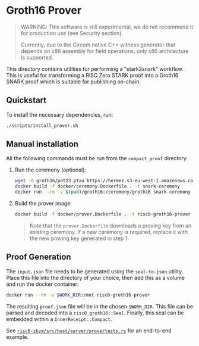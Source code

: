 # Groth16 Prover

> WARNING: This software is still experimental, we do not recommend it for
> production use (see Security section).
>
> Currently, due to the Circom native C++ witness generator that depends on x86 assembly for field operations, only x86 architecture is supported.

This directory contains utilities for performing a "stark2snark" workflow. This
is useful for transforming a RISC Zero STARK proof into a Groth16 SNARK proof
which is suitable for publishing on-chain.

## Quickstart

To install the necessary dependencies, run:

```bash
./scripts/install_prover.sh
```

## Manual installation

All the following commands must be run from the `compact_proof` directory.

1. Run the ceremony (optional):

   ```bash
   wget -O groth16/pot23.ptau https://hermez.s3-eu-west-1.amazonaws.com/powersOfTau28_hez_final_23.ptau
   docker build -f docker/ceremony.Dockerfile . -t snark-ceremony
   docker run --rm -v $(pwd)/groth16:/ceremony/groth16 snark-ceremony
   ```

2. Build the prover image:

   ```bash
   docker build -f docker/prover.Dockerfile . -t risc0-groth16-prover
   ```

   > Note that the `prover.Dockerfile` downloads a proving key from an existing ceremony.
   > If a new ceremony is required, replace it with the new proving key generated in step 1.

## Proof Generation

The `input.json` file needs to be generated using the `seal-to-json` utility.
Place this file into the directory of your choice, then add this as a volume and
run the docker container:

```bash
docker run --rm -v $WORK_DIR:/mnt risc0-groth16-prover
```

The resulting `proof.json` file will be in the chosen `$WORK_DIR`.
This file can be parsed and decoded into a `risc0_groth16::Seal`.
Finally, this seal can be embedded within a `InnerReceipt::Compact`.

See [`risc0-zkvm/src/host/server/prove/tests.rs`](../risc0/zkvm/src/host/server/prove/tests.rs) for an end-to-end
example.
